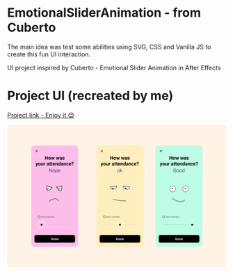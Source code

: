 # EmotionalSliderAnimation - from Cuberto
The main idea was test some abilities using SVG, CSS and Vanilla JS to create this fun UI interaction.

UI project inspired by Cuberto - Emotional Slider Animation in After Effects

# Project UI (recreated by me)
[Project link - Enjoy it 😊](https://lucaspdroz.github.io/EmotionalSliderAnimation-Cuberto/)

![intro image](assets/intro.svg)